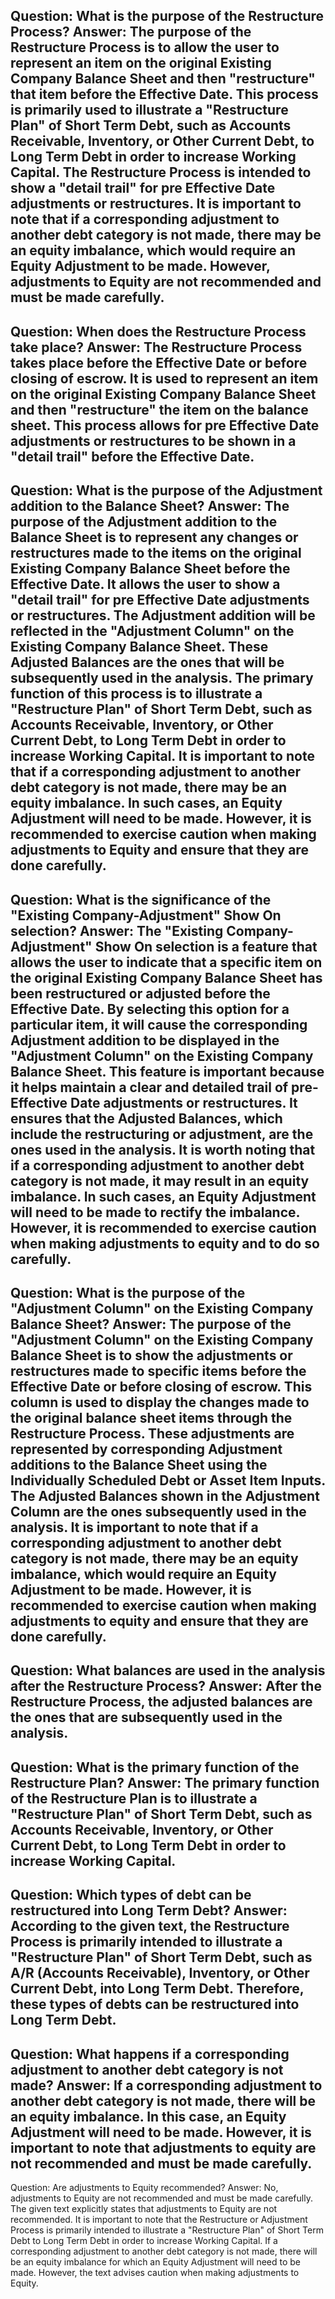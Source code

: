 Question: What is the purpose of the Restructure Process?
Answer: The purpose of the Restructure Process is to allow the user to represent an item on the original Existing Company Balance Sheet and then "restructure" that item before the Effective Date. This process is primarily used to illustrate a "Restructure Plan" of Short Term Debt, such as Accounts Receivable, Inventory, or Other Current Debt, to Long Term Debt in order to increase Working Capital. The Restructure Process is intended to show a "detail trail" for pre Effective Date adjustments or restructures. It is important to note that if a corresponding adjustment to another debt category is not made, there may be an equity imbalance, which would require an Equity Adjustment to be made. However, adjustments to Equity are not recommended and must be made carefully.
---
Question: When does the Restructure Process take place?
Answer: The Restructure Process takes place before the Effective Date or before closing of escrow. It is used to represent an item on the original Existing Company Balance Sheet and then "restructure" the item on the balance sheet. This process allows for pre Effective Date adjustments or restructures to be shown in a "detail trail" before the Effective Date.
---
Question: What is the purpose of the Adjustment addition to the Balance Sheet?
Answer: The purpose of the Adjustment addition to the Balance Sheet is to represent any changes or restructures made to the items on the original Existing Company Balance Sheet before the Effective Date. It allows the user to show a "detail trail" for pre Effective Date adjustments or restructures. The Adjustment addition will be reflected in the "Adjustment Column" on the Existing Company Balance Sheet. These Adjusted Balances are the ones that will be subsequently used in the analysis. 
The primary function of this process is to illustrate a "Restructure Plan" of Short Term Debt, such as Accounts Receivable, Inventory, or Other Current Debt, to Long Term Debt in order to increase Working Capital. 
It is important to note that if a corresponding adjustment to another debt category is not made, there may be an equity imbalance. In such cases, an Equity Adjustment will need to be made. However, it is recommended to exercise caution when making adjustments to Equity and ensure that they are done carefully.
---
Question: What is the significance of the "Existing Company-Adjustment" Show On selection?
Answer: The "Existing Company-Adjustment" Show On selection is a feature that allows the user to indicate that a specific item on the original Existing Company Balance Sheet has been restructured or adjusted before the Effective Date. By selecting this option for a particular item, it will cause the corresponding Adjustment addition to be displayed in the "Adjustment Column" on the Existing Company Balance Sheet.
This feature is important because it helps maintain a clear and detailed trail of pre-Effective Date adjustments or restructures. It ensures that the Adjusted Balances, which include the restructuring or adjustment, are the ones used in the analysis.
It is worth noting that if a corresponding adjustment to another debt category is not made, it may result in an equity imbalance. In such cases, an Equity Adjustment will need to be made to rectify the imbalance. However, it is recommended to exercise caution when making adjustments to equity and to do so carefully.
---
Question: What is the purpose of the "Adjustment Column" on the Existing Company Balance Sheet?
Answer: The purpose of the "Adjustment Column" on the Existing Company Balance Sheet is to show the adjustments or restructures made to specific items before the Effective Date or before closing of escrow. This column is used to display the changes made to the original balance sheet items through the Restructure Process. These adjustments are represented by corresponding Adjustment additions to the Balance Sheet using the Individually Scheduled Debt or Asset Item Inputs. The Adjusted Balances shown in the Adjustment Column are the ones subsequently used in the analysis. It is important to note that if a corresponding adjustment to another debt category is not made, there may be an equity imbalance, which would require an Equity Adjustment to be made. However, it is recommended to exercise caution when making adjustments to equity and ensure that they are done carefully.
---
Question: What balances are used in the analysis after the Restructure Process?
Answer: After the Restructure Process, the adjusted balances are the ones that are subsequently used in the analysis.
---
Question: What is the primary function of the Restructure Plan?
Answer: The primary function of the Restructure Plan is to illustrate a "Restructure Plan" of Short Term Debt, such as Accounts Receivable, Inventory, or Other Current Debt, to Long Term Debt in order to increase Working Capital.
---
Question: Which types of debt can be restructured into Long Term Debt?
Answer: According to the given text, the Restructure Process is primarily intended to illustrate a "Restructure Plan" of Short Term Debt, such as A/R (Accounts Receivable), Inventory, or Other Current Debt, into Long Term Debt. Therefore, these types of debts can be restructured into Long Term Debt.
---
Question: What happens if a corresponding adjustment to another debt category is not made?
Answer: If a corresponding adjustment to another debt category is not made, there will be an equity imbalance. In this case, an Equity Adjustment will need to be made. However, it is important to note that adjustments to equity are not recommended and must be made carefully.
---
Question: Are adjustments to Equity recommended?
Answer: No, adjustments to Equity are not recommended and must be made carefully. The given text explicitly states that adjustments to Equity are not recommended. It is important to note that the Restructure or Adjustment Process is primarily intended to illustrate a "Restructure Plan" of Short Term Debt to Long Term Debt in order to increase Working Capital. If a corresponding adjustment to another debt category is not made, there will be an equity imbalance for which an Equity Adjustment will need to be made. However, the text advises caution when making adjustments to Equity.
